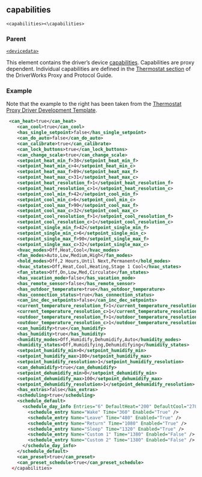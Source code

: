 
## capabilities

`<capabilities><\capabilities>`


### Parent

[`<devicedata>`][1]


This element contains the driver’s device [capabilities][2]. Capabilities are proxy dependent. Individual capabilities are defined in the [Thermostat section][3] of the DriverWorks Proxy and Protocol Guide.


### Example

Note that the example to the right has been taken from the [Thermostat Proxy Driver Development Template][4].

```xml
 <can_heat>true</can_heat>
    <can_cool>true</can_cool>
    <has_single_setpoint>false</has_single_setpoint>
    <can_do_auto>false</can_do_auto>
    <can_calibrate>true</can_calibrate>
    <can_lock_buttons>true</can_lock_buttons>
    <can_change_scale>true</can_change_scale>
    <setpoint_heat_min_f>38</setpoint_heat_min_f>
    <setpoint_heat_min_c>4</setpoint_heat_min_c>
    <setpoint_heat_max_f>89</setpoint_heat_max_f>
    <setpoint_heat_max_c>31</setpoint_heat_max_c>
    <setpoint_heat_resolution_f>1</setpoint_heat_resolution_f>
    <setpoint_heat_resolution_c>1</setpoint_heat_resolution_c>
    <setpoint_cool_min_f>42</setpoint_cool_min_f>
    <setpoint_cool_min_c>6</setpoint_cool_min_c>
    <setpoint_cool_max_f>90</setpoint_cool_max_f>
    <setpoint_cool_max_c>32</setpoint_cool_max_c>
    <setpoint_cool_resolution_f>1</setpoint_cool_resolution_f>
    <setpoint_cool_resolution_c>1</setpoint_cool_resolution_c>
    <setpoint_single_min_f>42</setpoint_single_min_f>
    <setpoint_single_min_c>6</setpoint_single_min_c>
    <setpoint_single_max_f>90</setpoint_single_max_f>
    <setpoint_single_max_c>32</setpoint_single_max_c>
    <hvac_modes>Off,Heat,Cool</hvac_modes>
    <fan_modes>Auto,Low,Medium,High</fan_modes>
    <hold_modes>Off,2 Hours,Until Next,Permanent</hold_modes>
    <hvac_states>Off,Heat,Cool,Heating,Stage 1 Cool</hvac_states>
    <fan_states>Off,On,Low,Med,Circulate</fan_states>
    <has_vacation_mode>false</has_vacation_mode>
    <has_remote_sensor>false</has_remote_sensor>
    <has_outdoor_temperature>true</has_outdoor_temperature>
    <has_connection_status>true</has_connection_status>
    <can_inc_dec_setpoints>false</can_inc_dec_setpoints>
    <current_temperature_resolution_f>1</current_temperature_resolution_f>
    <current_temperature_resolution_c>1</current_temperature_resolution_c>
    <outdoor_temperature_resolution_f>1</outdoor_temperature_resolution_f>
    <outdoor_temperature_resolution_c>1</outdoor_temperature_resolution_c>
    <can_humidify>true</can_humidify>
    <has_humidity>true</has_humidity>
    <humidity_modes>Off,Humidify,Dehumidify,Auto</humidity_modes>
    <humidity_states>Off,Humidifying,Dehumidifying</humidity_states>
    <setpoint_humidify_min>0</setpoint_humidify_min>
    <setpoint_humidify_max>100</setpoint_humidify_max>
    <setpoint_humidify_resolution>1</setpoint_humidify_resolution>
    <can_dehumidify>true</can_dehumidify>
    <setpoint_dehumidify_min>0</setpoint_dehumidify_min>
    <setpoint_dehumidify_max>100</setpoint_dehumidify_max>
    <setpoint_dehumidify_resolution>1</setpoint_dehumidify_resolution>
    <has_extras>false</has_extras>
    <scheduling>true</scheduling>
    <schedule_default>
      <schedule_day_info Entries="6" DefaultHeat="200" DefaultCool="278">
        <schedule_entry Name="Wake" Time="360" Enabled="True" />
        <schedule_entry Name="Leave" Time="480" Enabled="True" />
        <schedule_entry Name="Return" Time="1080" Enabled="True" />
        <schedule_entry Name="Sleep" Time="1320" Enabled="True" />
        <schedule_entry Name="Custom 1" Time="1380" Enabled="False" />
        <schedule_entry Name="Custom 2" Time="1380" Enabled="False" />
      </schedule_day_info>
    </schedule_default>
    <can_preset>true</can_preset>
    <can_preset_schedule>true</can_preset_schedule>
  </capabilities>
```


[1]:	[%60%3Cdevicedata%3E%60]
[2]:	https://snap-one.github.io/docs-driverworks-fundamentals/#capabilities
[3]:	https://snap-one.github.io/docs-driverworks-proxyprotocol/#thermostat-capabilities
[4]:	https://github.com/snap-one/docs-driverworks/tree/master/driver_development_templates/thermostat